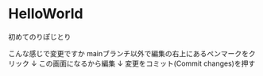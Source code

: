 # HelloWorld
初めてのりぽじとり

こんな感じで変更ですか
mainブランチ以外で編集の右上にあるペンマークをクリック
↓
この画面になるから編集
↓
変更をコミット(Commit changes)を押す
